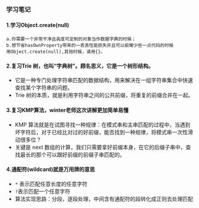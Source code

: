 ### 学习笔记
#### 1.学习Object.create(null)
```
a.你需要一个非常干净且高度可定制的对象当作数据字典的时候；
b.想节省hasOwnProperty带来的一丢丢性能损失并且可以偷懒少些一点代码的时候
用Object.create(null),其他时候，请用{}。
```
#### 2.复习Trie 树，也叫“字典树”。顾名思义，它是一个树形结构。
- 它是一种专门处理字符串匹配的数据结构，用来解决在一组字符串集合中快速查找某个字符串的问题。
- Trie 树的本质，就是利用字符串之间的公共前缀，将重复的前缀合并在一起。
#### 3.复习KMP算法，winter老师这次讲解更加简单易懂
- KMP 算法就是在试图寻找一种规律：在模式串和主串匹配的过程中，当遇到坏字符后，对于已经比对过的好前缀，能否找到一种规律，将模式串一次性滑动很多位？
- 关键是 next 数组的计算，我们只需要拿好前缀本身，在它的后缀子串中，查找最长的那个可以跟好前缀的前缀子串匹配的。
#### 4.通配符(wildcard)就是万用牌的意思
- `*` 表示匹配任意长度的任意字符
- `?`表示匹配一个任意字符
- 算法实现思路：分段，逐段处理，中间含有通配符的段转化成正则去处理匹配